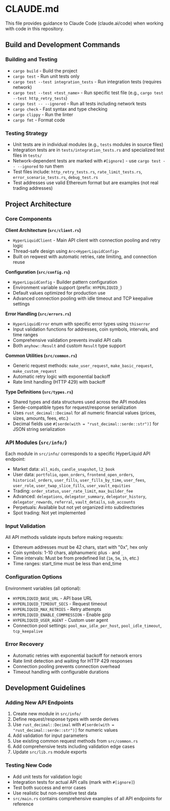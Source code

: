 # CLAUDE.md

This file provides guidance to Claude Code (claude.ai/code) when working with code in this repository.

## Build and Development Commands

### Building and Testing
- `cargo build` - Build the project
- `cargo test` - Run unit tests only
- `cargo test --test integration_tests` - Run integration tests (requires network)
- `cargo test --test <test_name>` - Run specific test file (e.g., `cargo test --test http_retry_tests`)
- `cargo test -- --ignored` - Run all tests including network tests
- `cargo check` - Fast syntax and type checking
- `cargo clippy` - Run the linter
- `cargo fmt` - Format code

### Testing Strategy
- Unit tests are in individual modules (e.g., `tests` modules in source files)
- Integration tests are in `tests/integration_tests.rs` and specialized test files in `tests/`
- Network-dependent tests are marked with `#[ignore]` - use `cargo test -- --ignored` to run them
- Test files include: `http_retry_tests.rs`, `rate_limit_tests.rs`, `error_scenario_tests.rs`, `debug_test.rs`
- Test addresses use valid Ethereum format but are examples (not real trading addresses)

## Project Architecture

### Core Components

**Client Architecture (`src/client.rs`)**
- `HyperLiquidClient` - Main API client with connection pooling and retry logic
- Thread-safe design using `Arc<HyperLiquidConfig>`
- Built on reqwest with automatic retries, rate limiting, and connection reuse

**Configuration (`src/config.rs`)**
- `HyperLiquidConfig` - Builder pattern configuration
- Environment variable support (prefix: `HYPERLIQUID_`)
- Default values optimized for production use
- Advanced connection pooling with idle timeout and TCP keepalive settings

**Error Handling (`src/errors.rs`)**
- `HyperLiquidError` enum with specific error types using `thiserror`
- Input validation functions for addresses, coin symbols, intervals, and time ranges
- Comprehensive validation prevents invalid API calls
- Both `anyhow::Result` and custom `Result` type support

**Common Utilities (`src/common.rs`)**
- Generic request methods: `make_user_request`, `make_basic_request`, `make_custom_request`
- Automatic retry logic with exponential backoff
- Rate limit handling (HTTP 429) with backoff

**Type Definitions (`src/types.rs`)**
- Shared types and data structures used across the API modules
- Serde-compatible types for request/response serialization
- Uses `rust_decimal::Decimal` for all numeric financial values (prices, sizes, amounts, fees, etc.)
- Decimal fields use `#[serde(with = "rust_decimal::serde::str")]` for JSON string serialization

### API Modules (`src/info/`)
Each module in `src/info/` corresponds to a specific HyperLiquid API endpoint:
- Market data: `all_mids`, `candle_snapshot`, `l2_book`
- User data: `portfolio`, `open_orders`, `frontend_open_orders`, `historical_orders`, `user_fills`, `user_fills_by_time`, `user_fees`, `user_role`, `user_twap_slice_fills`, `user_vault_equities`
- Trading: `order_status`, `user_rate_limit`, `max_builder_fee`
- Advanced: `delegations`, `delegator_summary`, `delegator_history`, `delegator_rewards`, `referral`, `vault_details`, `sub_accounts`
- Perpetuals: Available but not yet organized into subdirectories
- Spot trading: Not yet implemented

### Input Validation
All API methods validate inputs before making requests:
- Ethereum addresses must be 42 chars, start with "0x", hex only
- Coin symbols: 1-10 chars, alphanumeric plus `-` and `_`
- Time intervals: Must be from predefined list (`1m`, `5m`, `1h`, etc.)
- Time ranges: start_time must be less than end_time

### Configuration Options
Environment variables (all optional):
- `HYPERLIQUID_BASE_URL` - API base URL
- `HYPERLIQUID_TIMEOUT_SECS` - Request timeout
- `HYPERLIQUID_MAX_RETRIES` - Retry attempts
- `HYPERLIQUID_ENABLE_COMPRESSION` - Enable gzip
- `HYPERLIQUID_USER_AGENT` - Custom user agent
- Connection pool settings: `pool_max_idle_per_host`, `pool_idle_timeout`, `tcp_keepalive`

### Error Recovery
- Automatic retries with exponential backoff for network errors
- Rate limit detection and waiting for HTTP 429 responses
- Connection pooling prevents connection overhead
- Timeout handling with configurable durations

## Development Guidelines

### Adding New API Endpoints
1. Create new module in `src/info/` 
2. Define request/response types with serde derives
3. Use `rust_decimal::Decimal` with `#[serde(with = "rust_decimal::serde::str")]` for numeric values
4. Add validation for input parameters
5. Use existing common request methods from `src/common.rs`
6. Add comprehensive tests including validation edge cases
7. Update `src/lib.rs` module exports

### Testing New Code
- Add unit tests for validation logic
- Integration tests for actual API calls (mark with `#[ignore]`)
- Test both success and error cases
- Use realistic but non-sensitive test data
- `src/main.rs` contains comprehensive examples of all API endpoints for reference